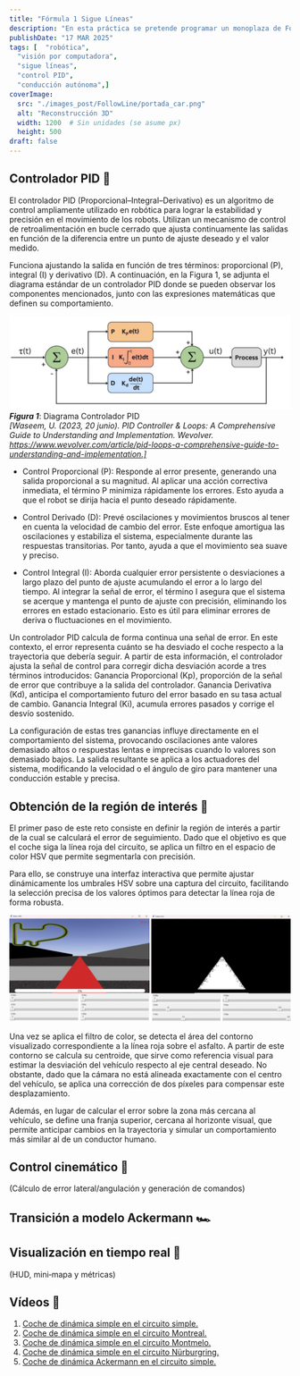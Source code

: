 ```yaml
---
title: "Fórmula 1 Sigue Líneas"
description: "En esta práctica se pretende programar un monoplaza de Fórmula 1 virtual para que siga de forma autónoma la línea central de un circuito utilizando un controlador proporcional, integral y derivativo (PID). El reto combina visión artificial y control cinemático para mantener el coche en la trayectoria óptima y completar la vuelta en el menor tiempo posible, modificando tanto su velocidad como el ángulo de giro."
publishDate: "17 MAR 2025"
tags: [  "robótica",
  "visión por computadora",
  "sigue líneas",
  "control PID",
  "conducción autónoma",]
coverImage:
  src: "./images_post/FollowLine/portada_car.png"
  alt: "Reconstrucción 3D"
  width: 1200  # Sin unidades (se asume px)
  height: 500
draft: false
---
```


## Controlador PID 🔧
El controlador PID (Proporcional–Integral–Derivativo) es un algoritmo de control ampliamente utilizado en robótica para lograr la estabilidad y precisión en el movimiento de los robots. Utilizan un mecanismo de control de retroalimentación en bucle cerrado que ajusta continuamente las salidas en función de la diferencia entre un punto de ajuste deseado y el valor medido. 

Funciona ajustando la salida en función de tres términos: proporcional (P), integral (I) y derivativo (D). A continuación, en la Figura 1, se adjunta el diagrama estándar de un controlador PID donde se pueden observar los componentes mencionados, junto con las expresiones matemáticas que definen su comportamiento.

![Diagrama PID](./images_post/FollowLine/diagrama_pid.png)
**_Figura 1_**: Diagrama Controlador PID \
_[Waseem, U. (2023, 20 junio). PID Controller & Loops: A Comprehensive Guide to Understanding and Implementation. Wevolver. https://www.wevolver.com/article/pid-loops-a-comprehensive-guide-to-understanding-and-implementation.]_

- Control Proporcional (P): Responde al error presente, generando una salida proporcional a su magnitud. Al aplicar una acción correctiva inmediata, el término P minimiza rápidamente los errores. Esto ayuda a que el robot se dirija hacia el punto deseado rápidamente. 
- Control Derivado (D): Prevé oscilaciones y movimientos bruscos al tener en cuenta la velocidad de cambio del error. Este enfoque amortigua las oscilaciones y estabiliza el sistema, especialmente durante las respuestas transitorias. Por tanto, ayuda a que el movimiento sea suave y preciso. 

- Control Integral (I): Aborda cualquier error persistente o desviaciones a largo plazo del punto de ajuste acumulando el error a lo largo del tiempo. Al integrar la señal de error, el término I asegura que el sistema se acerque y mantenga el punto de ajuste con precisión, eliminando los errores en estado estacionario. Esto es útil para eliminar errores de deriva o fluctuaciones en el movimiento. 


Un controlador PID calcula de forma continua una señal de error. En este contexto, el error representa cuánto se ha desviado el coche respecto a la trayectoria que debería seguir. A partir de esta información, el controlador ajusta la señal de control para corregir dicha desviación acorde a tres términos introducidos: Ganancia Proporcional (Kp), proporción de la señal de error que contribuye a la salida del controlador. Ganancia Derivativa (Kd), anticipa el comportamiento futuro del error basado en su tasa actual de cambio. Ganancia Integral (Ki), acumula errores pasados y corrige el desvío sostenido.

La configuración de estas tres ganancias influye directamente en el comportamiento del sistema, provocando oscilaciones ante valores demasiado altos o respuestas lentas e imprecisas cuando lo valores son demasiado bajos. La salida resultante se aplica a los actuadores del sistema, modificando la velocidad o el ángulo de giro para mantener una conducción estable y precisa. 


## Obtención de la región de interés 🎯
El primer paso de este reto consiste en definir la región de interés a partir de la cual se calculará el error de seguimiento. Dado que el objetivo es que el coche siga la línea roja del circuito, se aplica un filtro en el espacio de color HSV que permite segmentarla con precisión. 

Para ello, se construye una interfaz interactiva que permite ajustar dinámicamente los umbrales HSV sobre una captura del circuito, facilitando la selección precisa de los valores óptimos para detectar la línea roja de forma robusta. 

![Filtro HSV](./images_post/FollowLine/hsv1_hsv2.png)

Una vez se aplica el filtro de color, se detecta el área del contorno visualizado correspondiente a la línea roja sobre el asfalto. A partir de este contorno se calcula su centroide, que sirve como referencia visual para estimar la desviación del vehículo respecto al eje central deseado. No obstante, dado que la cámara no está alineada exactamente con el centro del vehículo, se aplica una corrección de dos píxeles para compensar este desplazamiento.

Además, en lugar de calcular el error sobre la zona más cercana al vehículo, se define una franja superior, cercana al horizonte visual, que permite anticipar cambios en la trayectoria y simular un comportamiento más similar al de un conductor humano.


## Control cinemático 🚗
(Cálculo de error lateral/angulación y generación de comandos)

## Transición a modelo Ackermann 🏎️

## Visualización en tiempo real 👀
(HUD, mini‐mapa y métricas)

## Vídeos 🎥
1. [Coche de dinámica simple en el circuito simple.](https://youtu.be/JZIK89bfv90)
2. [Coche de dinámica simple en el circuito Montreal.](https://youtu.be/BtUnzcoujMU)
3. [Coche de dinámica simple en el circuito Montmelo.](https://youtu.be/Asdo_OwhfH4)
4. [Coche de dinámica simple en el circuito Nürburgring.](https://youtu.be/_HtSosXdhNs)
5. [Coche de dinámica Ackermann en el circuito simple.](https://youtu.be/53Szezdb8bA)